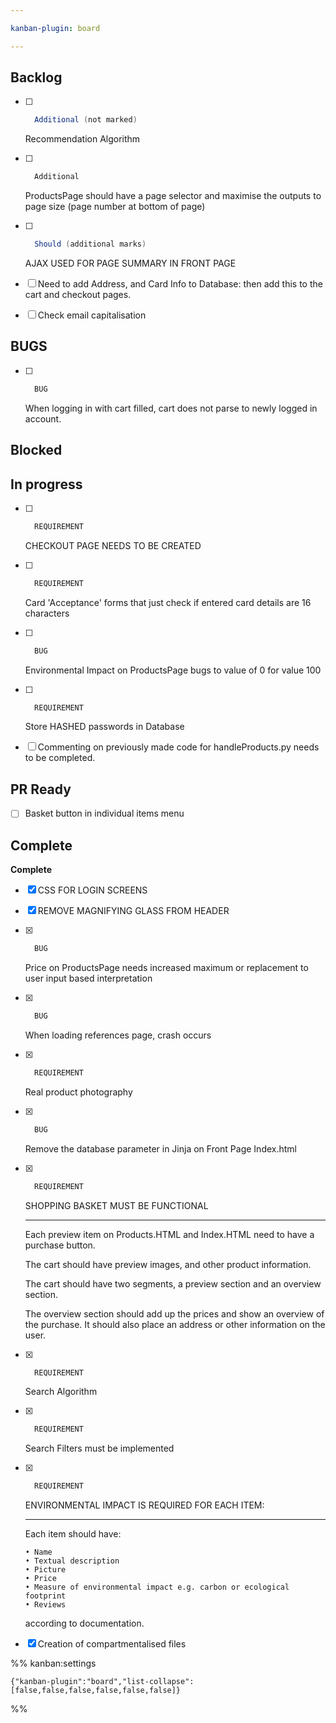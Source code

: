 ```yaml
---

kanban-plugin: board

---
```


## Backlog

- [ ] ```java
	Additional (not marked)
	```
	Recommendation Algorithm
- [ ] ```java
	Additional
	```
	ProductsPage should have a page selector and maximise the outputs to page size (page number at bottom of page)
- [ ] ```java
	Should (additional marks)
	```
	AJAX USED FOR PAGE SUMMARY IN FRONT PAGE
- [ ] Need to add Address, and Card Info to Database: then add this to the cart and checkout pages.
- [ ] Check email capitalisation


## BUGS

- [ ] ```java
	BUG
	```
	When logging in with cart filled, cart does not parse to newly logged in account.


## Blocked



## In progress

- [ ] ```java
	REQUIREMENT
	```
	CHECKOUT PAGE NEEDS TO BE CREATED
- [ ] ```java
	REQUIREMENT
	```
	Card 'Acceptance' forms that just check if entered card details are 16 characters
- [ ] ```java
	BUG
	```
	Environmental Impact on ProductsPage bugs to value of 0 for value 100
- [ ] ```java
	REQUIREMENT
	```
	Store HASHED passwords in Database
- [ ] Commenting on previously made code for handleProducts.py needs to be completed.


## PR Ready

- [ ] Basket button in individual items menu


## Complete

**Complete**
- [x] CSS FOR LOGIN SCREENS
- [x] REMOVE MAGNIFYING GLASS FROM HEADER
- [x] ```java
	BUG
	```
	Price on ProductsPage needs increased maximum or replacement to user input based interpretation
- [x] ```java
	BUG
	```
	When loading references page, crash occurs
- [x] ```java
	REQUIREMENT
	```
	Real product photography
- [x] ```java
	BUG
	```
	Remove the database parameter in Jinja on Front Page Index.html
- [x] ```java
	REQUIREMENT
	```
	SHOPPING BASKET MUST BE FUNCTIONAL
	
	----
	
	Each preview item on Products.HTML and Index.HTML need to have a purchase button. 
	
	The cart should have preview images, and other product information.
	
	The cart should have two segments, a preview section and an overview section.
	
	The overview section should add up the prices and show an overview of the purchase. It should also place an address or other information on the user.
- [x] ```java
	REQUIREMENT
	```
	Search Algorithm
- [x] ```java
	REQUIREMENT
	```
	Search Filters must be implemented
- [x] ```java
	REQUIREMENT
	```
	ENVIRONMENTAL IMPACT IS REQUIRED FOR EACH ITEM:
	
	----
	
	Each item should have:
	```
	• Name 
	• Textual description 
	• Picture 
	• Price
	• Measure of environmental impact e.g. carbon or ecological footprint
	• Reviews
	```
	according to documentation.
- [x] Creation of compartmentalised files




%% kanban:settings
```
{"kanban-plugin":"board","list-collapse":[false,false,false,false,false,false]}
```
%%